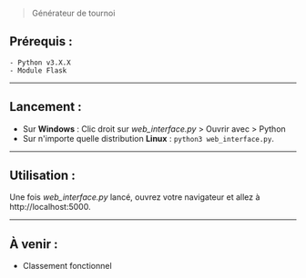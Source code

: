 > Générateur de tournoi

## Prérequis :
    - Python v3.X.X
    - Module Flask

---------------
## Lancement :
- Sur **Windows** : Clic droit sur *web_interface.py* > Ouvrir avec > Python
- Sur n'importe quelle distribution **Linux** : `python3 web_interface.py`.

---------------
## Utilisation :
Une fois *web_interface.py* lancé, ouvrez votre navigateur et allez à http://localhost:5000.

-------------
## À venir :
- Classement fonctionnel
